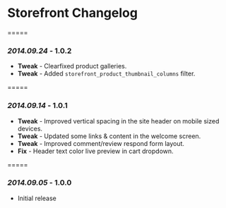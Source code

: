 # Storefront Changelog

=====

### *2014.09.24* - 1.0.2
* **Tweak** - Clearfixed product galleries.
* **Tweak** - Added `storefront_product_thumbnail_columns` filter.

=====

### *2014.09.14* - 1.0.1
* **Tweak** - Improved vertical spacing in the site header on mobile sized devices.
* **Tweak** - Updated some links & content in the welcome screen.
* **Tweak** - Improved comment/review respond form layout.
* **Fix** - Header text color live preview in cart dropdown.

=====

### *2014.09.05* - 1.0.0
* Initial release